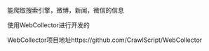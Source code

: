 
能爬取搜索引擎，微博，新闻，微信的信息 

使用WebCollector进行开发的

WebCollector项目地址https://github.com/CrawlScript/WebCollector
